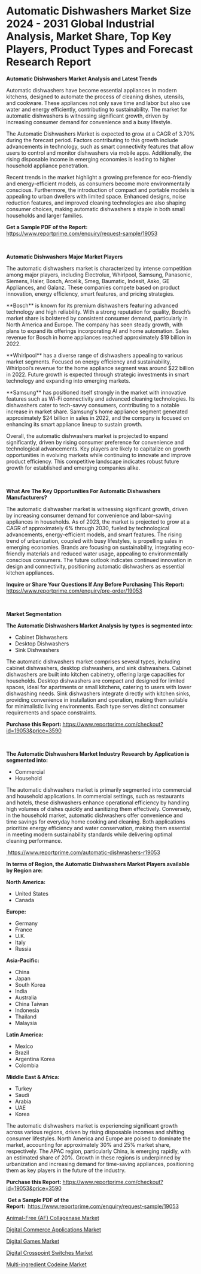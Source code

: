 <p><h1>Automatic Dishwashers Market Size 2024 - 2031 Global Industrial Analysis, Market Share, Top Key Players, Product Types and Forecast Research Report</h1></p><p><strong>Automatic Dishwashers Market Analysis and Latest Trends</strong></p>
<p><p>Automatic dishwashers have become essential appliances in modern kitchens, designed to automate the process of cleaning dishes, utensils, and cookware. These appliances not only save time and labor but also use water and energy efficiently, contributing to sustainability. The market for automatic dishwashers is witnessing significant growth, driven by increasing consumer demand for convenience and a busy lifestyle.</p><p>The Automatic Dishwashers Market is expected to grow at a CAGR of 3.70% during the forecast period. Factors contributing to this growth include advancements in technology, such as smart connectivity features that allow users to control and monitor dishwashers via mobile apps. Additionally, the rising disposable income in emerging economies is leading to higher household appliance penetration.</p><p>Recent trends in the market highlight a growing preference for eco-friendly and energy-efficient models, as consumers become more environmentally conscious. Furthermore, the introduction of compact and portable models is appealing to urban dwellers with limited space. Enhanced designs, noise reduction features, and improved cleaning technologies are also shaping consumer choices, making automatic dishwashers a staple in both small households and larger families.</p></p>
<p><strong>Get a Sample PDF of the Report:&nbsp;</strong> <a href="https://www.reportprime.com/enquiry/request-sample/19053?utm_campaign=99&utm_medium=2&utm_source=Github&utm_content=ia&utm_term=28112024&utm_id=automatic-dishwashers">https://www.reportprime.com/enquiry/request-sample/19053</a></p>
<p>&nbsp;</p>
<p><strong>Automatic Dishwashers Major Market Players</strong></p>
<p><p>The automatic dishwashers market is characterized by intense competition among major players, including Electrolux, Whirlpool, Samsung, Panasonic, Siemens, Haier, Bosch, Arcelik, Smeg, Baumatic, Indesit, Asko, GE Appliances, and Galanz. These companies compete based on product innovation, energy efficiency, smart features, and pricing strategies.</p><p>**Bosch** is known for its premium dishwashers featuring advanced technology and high reliability. With a strong reputation for quality, Bosch’s market share is bolstered by consistent consumer demand, particularly in North America and Europe. The company has seen steady growth, with plans to expand its offerings incorporating AI and home automation. Sales revenue for Bosch in home appliances reached approximately $19 billion in 2022.</p><p>**Whirlpool** has a diverse range of dishwashers appealing to various market segments. Focused on energy efficiency and sustainability, Whirlpool’s revenue for the home appliance segment was around $22 billion in 2022. Future growth is expected through strategic investments in smart technology and expanding into emerging markets.</p><p>**Samsung** has positioned itself strongly in the market with innovative features such as Wi-Fi connectivity and advanced cleaning technologies. Its dishwashers cater to tech-savvy consumers, contributing to a notable increase in market share. Samsung's home appliance segment generated approximately $24 billion in sales in 2022, and the company is focused on enhancing its smart appliance lineup to sustain growth.</p><p>Overall, the automatic dishwashers market is projected to expand significantly, driven by rising consumer preference for convenience and technological advancements. Key players are likely to capitalize on growth opportunities in evolving markets while continuing to innovate and improve product efficiency. This competitive landscape indicates robust future growth for established and emerging companies alike.</p></p>
<p>&nbsp;</p>
<p><strong>What Are The Key Opportunities For Automatic Dishwashers Manufacturers?</strong></p>
<p><p>The automatic dishwasher market is witnessing significant growth, driven by increasing consumer demand for convenience and labor-saving appliances in households. As of 2023, the market is projected to grow at a CAGR of approximately 6% through 2030, fueled by technological advancements, energy-efficient models, and smart features. The rising trend of urbanization, coupled with busy lifestyles, is propelling sales in emerging economies. Brands are focusing on sustainability, integrating eco-friendly materials and reduced water usage, appealing to environmentally conscious consumers. The future outlook indicates continued innovation in design and connectivity, positioning automatic dishwashers as essential kitchen appliances.</p></p>
<p><strong>Inquire or Share Your Questions If Any Before Purchasing This Report:</strong> <a href="https://www.reportprime.com/enquiry/pre-order/19053?utm_campaign=99&utm_medium=2&utm_source=Github&utm_content=ia&utm_term=28112024&utm_id=automatic-dishwashers">https://www.reportprime.com/enquiry/pre-order/19053</a></p>
<p>&nbsp;</p>
<p><strong>Market Segmentation</strong></p>
<p><strong>The Automatic Dishwashers Market Analysis by types is segmented into:</strong></p>
<p><ul><li>Cabinet Dishwashers</li><li>Desktop Dishwashers</li><li>Sink Dishwashers</li></ul></p>
<p><p>The automatic dishwashers market comprises several types, including cabinet dishwashers, desktop dishwashers, and sink dishwashers. Cabinet dishwashers are built into kitchen cabinetry, offering large capacities for households. Desktop dishwashers are compact and designed for limited spaces, ideal for apartments or small kitchens, catering to users with lower dishwashing needs. Sink dishwashers integrate directly with kitchen sinks, providing convenience in installation and operation, making them suitable for minimalistic living environments. Each type serves distinct consumer requirements and space constraints.</p></p>
<p><strong>Purchase this Report:&nbsp;</strong><a href="https://www.reportprime.com/checkout?id=19053&price=3590&utm_campaign=99&utm_medium=2&utm_source=Github&utm_content=ia&utm_term=28112024&utm_id=automatic-dishwashers">https://www.reportprime.com/checkout?id=19053&price=3590</a></p>
<p>&nbsp;</p>
<p><strong>The Automatic Dishwashers Market Industry Research by Application is segmented into:</strong></p>
<p><ul><li>Commercial</li><li>Household</li></ul></p>
<p><p>The automatic dishwashers market is primarily segmented into commercial and household applications. In commercial settings, such as restaurants and hotels, these dishwashers enhance operational efficiency by handling high volumes of dishes quickly and sanitizing them effectively. Conversely, in the household market, automatic dishwashers offer convenience and time savings for everyday home cooking and cleaning. Both applications prioritize energy efficiency and water conservation, making them essential in meeting modern sustainability standards while delivering optimal cleaning performance.</p></p>
<p><a href="https://www.reportprime.com/automatic-dishwashers-r19053?utm_campaign=99&utm_medium=2&utm_source=Github&utm_content=ia&utm_term=28112024&utm_id=automatic-dishwashers">&nbsp;https://www.reportprime.com/automatic-dishwashers-r19053</a></p>
<p><strong>In terms of Region, the Automatic Dishwashers Market Players available by Region are:</strong></p>
<p>
    <p> <strong> North America: </strong>
        <ul>
            <li>United States</li>
            <li>Canada</li>
        </ul>
        </p> 
    <p> <strong> Europe: </strong>
        <ul>
            <li>Germany</li>
            <li>France</li>
            <li>U.K.</li>
            <li>Italy</li>
            <li>Russia</li>
        </ul>
        </p> 
    <p> <strong> Asia-Pacific: </strong>
        <ul>
            <li>China</li>
            <li>Japan</li>
            <li>South Korea</li>
            <li>India</li>
            <li>Australia</li>
            <li>China Taiwan</li>
            <li>Indonesia</li>
            <li>Thailand</li>
            <li>Malaysia</li>
        </ul>
        </p> 
    <p> <strong> Latin America: </strong>
        <ul>
            <li>Mexico</li>
            <li>Brazil</li>
            <li>Argentina Korea</li>
            <li>Colombia</li>
        </ul>
        </p> 
    <p> <strong> Middle East & Africa: </strong>
        <ul>
            <li>Turkey</li>
            <li>Saudi</li>
            <li>Arabia</li>
            <li>UAE</li>
            <li>Korea</li>
        </ul>
    </p>
    </p>
<p><p>The automatic dishwashers market is experiencing significant growth across various regions, driven by rising disposable incomes and shifting consumer lifestyles. North America and Europe are poised to dominate the market, accounting for approximately 30% and 25% market share, respectively. The APAC region, particularly China, is emerging rapidly, with an estimated share of 20%. Growth in these regions is underpinned by urbanization and increasing demand for time-saving appliances, positioning them as key players in the future of the industry.</p></p>
<p><strong>Purchase this Report: </strong><a href="https://www.reportprime.com/checkout?id=19053&price=3590&utm_campaign=99&utm_medium=2&utm_source=Github&utm_content=ia&utm_term=28112024&utm_id=automatic-dishwashers">https://www.reportprime.com/checkout?id=19053&price=3590</a></p>
<p>&nbsp;<strong>Get a Sample PDF of the Report:&nbsp;&nbsp;</strong><a href="https://www.reportprime.com/enquiry/request-sample/19053?utm_campaign=99&utm_medium=2&utm_source=Github&utm_content=ia&utm_term=28112024&utm_id=automatic-dishwashers">https://www.reportprime.com/enquiry/request-sample/19053</a></p>
<p><strong></strong></p>
<p><p><a href="https://issuu.com/reportprime-2/docs/animal-free-af-collagenase-market-s_61e6b5f7303990?utm_campaign=99&utm_medium=2&utm_source=Github&utm_content=ia&utm_term=28112024&utm_id=automatic-dishwashers">Animal-Free (AF) Collagenase Market</a></p><p><a href="https://www.linkedin.com/pulse/digital-commerce-applications-market-shifts-strategic-analysis-fqsvc?utm_campaign=99&utm_medium=2&utm_source=Github&utm_content=ia&utm_term=28112024&utm_id=automatic-dishwashers">Digital Commerce Applications Market</a></p><p><a href="https://www.linkedin.com/pulse/current-size-growth-projection-digital-games-market-expected-136-ainoc?utm_campaign=99&utm_medium=2&utm_source=Github&utm_content=ia&utm_term=28112024&utm_id=automatic-dishwashers">Digital Games Market</a></p><p><a href="https://www.linkedin.com/pulse/insights-digital-crosspoint-switches-industry-market-pu10f?utm_campaign=99&utm_medium=2&utm_source=Github&utm_content=ia&utm_term=28112024&utm_id=automatic-dishwashers">Digital Crosspoint Switches Market</a></p><p><a href="https://issuu.com/reportprime-2/docs/multi-ingredient-codeine-market-siz_c5ccc39aef3df3?utm_campaign=99&utm_medium=2&utm_source=Github&utm_content=ia&utm_term=28112024&utm_id=automatic-dishwashers">Multi-ingredient Codeine Market</a></p></p>